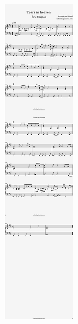 
[![](Eric_Clapton-Tears_in_heaven.png)](https://raw.githubusercontent.com/Kraymer/SimpleRepertoire/main/Eric_Clapton-Tears_in_heaven/Eric_Clapton-Tears_in_heaven.png)

